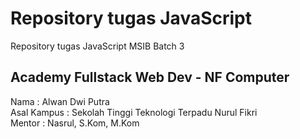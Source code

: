 # Repository tugas JavaScript
Repository tugas JavaScript MSIB Batch 3

## Academy Fullstack Web Dev - NF Computer

Nama        : Alwan Dwi Putra
<br>Asal Kampus : Sekolah Tinggi Teknologi Terpadu Nurul Fikri
<br>Mentor      : Nasrul, S.Kom, M.Kom
